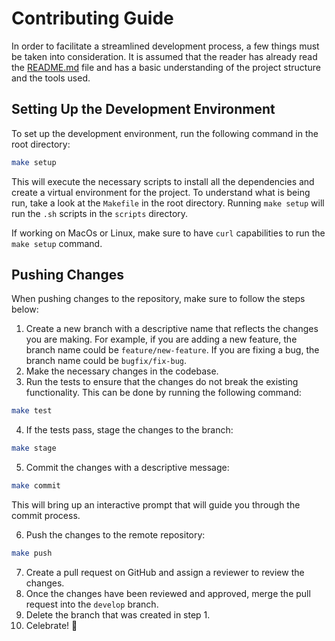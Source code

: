 # **Contributing Guide**

In order to facilitate a streamlined development process, a few things must be taken into consideration. It is assumed that the reader has already read the [README.md](README.md) file and has a basic understanding of the project structure and the tools used.

## **Setting Up the Development Environment**

To set up the development environment, run the following command in the root directory:

```bash
make setup
```

This will execute the necessary scripts to install all the dependencies and create a virtual environment for the project. To understand what is being run, take a look at the `Makefile` in the root directory. Running `make setup` will run the `.sh` scripts in the `scripts` directory.

If working on MacOs or Linux, make sure to have `curl` capabilities to run the `make setup` command.

## **Pushing Changes**

When pushing changes to the repository, make sure to follow the steps below:

1. Create a new branch with a descriptive name that reflects the changes you are making. For example, if you are adding a new feature, the branch name could be `feature/new-feature`. If you are fixing a bug, the branch name could be `bugfix/fix-bug`.
2. Make the necessary changes in the codebase.
3. Run the tests to ensure that the changes do not break the existing functionality. This can be done by running the following command:

```bash
make test
```

4. If the tests pass, stage the changes to the branch:

```bash
make stage
```

5. Commit the changes with a descriptive message:

```bash
make commit
```

This will bring up an interactive prompt that will guide you through the commit process.

6. Push the changes to the remote repository:

```bash
make push
```

7. Create a pull request on GitHub and assign a reviewer to review the changes.
8. Once the changes have been reviewed and approved, merge the pull request into the `develop` branch.
9. Delete the branch that was created in step 1.
10. Celebrate! 🎉